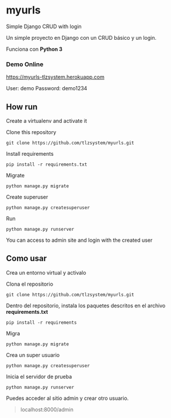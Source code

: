 # myurls

Simple Django CRUD with login

Un simple proyecto en Django con un CRUD básico y un login.

Funciona con **Python 3**

### Demo Online
https://myurls-tlzsystem.herokuapp.com

User: demo
Password: demo1234


## How run

Create a virtualenv and activate it

Clone this repository

    git clone https://github.com/tlzsystem/myurls.git

Install requirements

    pip install -r requirements.txt

Migrate

    python manage.py migrate

Create superuser

    python manage.py createsuperuser

Run

    python manage.py runserver

You can access to admin site and login with the created user

## Como usar


Crea un entorno virtual y activalo

Clona el repositorio

    git clone https://github.com/tlzsystem/myurls.git
    
Dentro del repositorio, instala los paquetes descritos en el archivo **requirements.txt**

    pip install -r requirements

Migra

    python manage.py migrate

Crea un super usuario

    python manage.py createsuperuser

Inicia el servidor de prueba

    python manage.py runserver

Puedes acceder al sitio admin y crear otro usuario.
>localhost:8000/admin